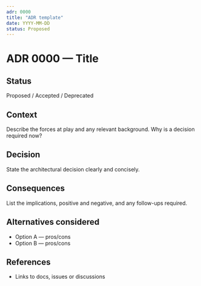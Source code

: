 ```yaml
---
adr: 0000
title: "ADR template"
date: YYYY-MM-DD
status: Proposed
---
```


# ADR 0000 — Title

## Status

Proposed / Accepted / Deprecated

## Context

Describe the forces at play and any relevant background. Why is a decision required now?

## Decision

State the architectural decision clearly and concisely.

## Consequences

List the implications, positive and negative, and any follow-ups required.

## Alternatives considered

- Option A — pros/cons
- Option B — pros/cons

## References

- Links to docs, issues or discussions
